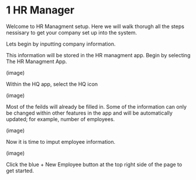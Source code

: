 # 1 HR Manager

Welcome to HR Managment setup. Here we will walk thorugh all the steps nessisary to get your company set up into the system. 

Lets begin by inputting company information.

This information will be stored in the HR managment app. Begin by selecting The HR Managment App.

(image)

Within the HQ app, select the HQ icon

(image)

Most of the feilds will already be filled in. Some of the information can only be changed within other features in the app and will be automatically updated; for example, number of employees. 



(image)

Now it is time to imput employee information.

(image)

Click the blue + New Employee button at the top right side of the page to get started.